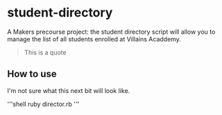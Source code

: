 # student-directory

A Makers precourse project: the student directory script will allow you to manage the list of all students enrolled at Villains Acaddemy.

>This is a quote

## How to use ##

I'm not sure what this next bit will look like.

'''shell
ruby director.rb
'''